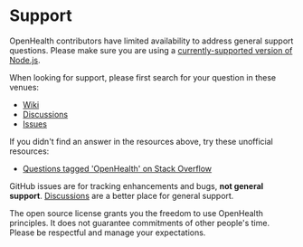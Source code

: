# Support

OpenHealth contributors have limited availability to address general support
questions. Please make sure you are using a [currently-supported version of
Node.js](https://github.com/PsySecGroup/OpenHealth/releases).

When looking for support, please first search for your question in these venues:

* [Wiki]([https://nodejs.org/en/](https://github.com/PsySecGroup/OpenHealth/wiki))
* [Discussions](https://github.com/PsySecGroup/OpenHealth/discussions)
* [Issues](https://github.com/PsySecGroup/OpenHealth/issues?q=is%3Aissue+is%3Aopen+is%3Aclosed)

If you didn't find an answer in the resources above, try these unofficial resources:

* [Questions tagged 'OpenHealth' on Stack Overflow](https://stackoverflow.com/questions/tagged/OpenHealth)

GitHub issues are for tracking enhancements and bugs, **not general support**.
[Discussions](https://github.com/PsySecGroup/OpenHealth/discussions/categories/general) are a better place for general support.

The open source license grants you the freedom to use OpenHealth principles. It does not
guarantee commitments of other people's time. Please be respectful and manage your expectations.
